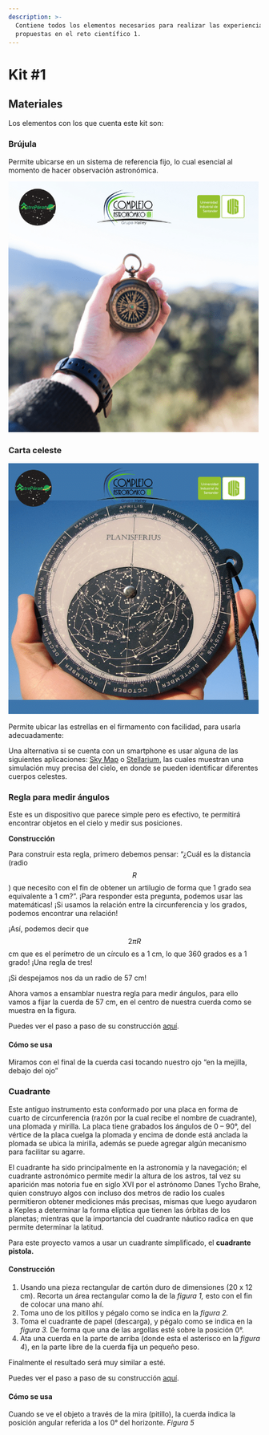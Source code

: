 ```yaml
---
description: >-
  Contiene todos los elementos necesarios para realizar las experiencias
  propuestas en el reto científico 1.
---
```


# Kit #1

## Materiales

Los elementos con los que cuenta este kit son:

### Brújula

Permite ubicarse en un sistema de referencia fijo, lo cual esencial al momento de hacer observación astronómica.&#x20;

![Brújula](../.gitbook/assets/Brujula.png)

### Carta celeste

![Carta celeste](../.gitbook/assets/CartaCeleste.png)

Permite ubicar las estrellas en el firmamento con facilidad, para usarla adecuadamente:

Una alternativa si se cuenta con un smartphone es usar alguna de las siguientes aplicaciones: [Sky Map](https://play.google.com/store/apps/details?id=com.google.android.stardroid\&hl=es\_CO\&gl=US) o [Stellarium](https://play.google.com/store/apps/details?id=com.noctuasoftware.stellarium\_free\&hl=es\_CO\&gl=US), las cuales muestran una simulación muy precisa del cielo, en donde se pueden identificar diferentes cuerpos celestes. &#x20;

### Regla para medir ángulos

Este es un dispositivo que parece simple pero es efectivo, te permitirá encontrar objetos en el cielo y medir sus posiciones.

**Construcción**

Para construir esta regla, primero debemos pensar: “¿Cuál es la distancia (radio$$R$$ ) que necesito con el fin de obtener un artilugio de forma que 1 grado sea equivalente a 1 cm?”. ¡Para responder esta pregunta, podemos usar las matemáticas! ¡Si usamos la relación entre la circunferencia y los grados, podemos encontrar una relación!

¡Así, podemos decir que $$2\pi R$$ cm que es el perímetro de un círculo es a 1 cm, lo que 360 grados es a 1 grado! ¡Una regla de tres!

¡Si despejamos nos da un radio de 57 cm!

Ahora vamos a ensamblar nuestra regla para medir ángulos, para ello vamos a fijar la cuerda de 57 cm, en el centro de nuestra cuerda como se muestra en la figura.&#x20;

Puedes ver el paso a paso de su construcción [aquí](https://youtu.be/IqnOZ\_pfl\_A).

#### Cómo se usa

Miramos con el final de la cuerda casi tocando nuestro ojo “en la mejilla, debajo del ojo”

### Cuadrante

Este antiguo instrumento esta conformado por una placa en forma de cuarto de circunferencia (razón por la cual recibe el nombre de cuadrante), una plomada y mirilla. La placa tiene grabados los ángulos de 0 – 90°, del vértice de la placa cuelga la plomada y encima de donde está anclada la plomada se ubica la mirilla, además se puede agregar algún mecanismo para facilitar su agarre.&#x20;

El cuadrante ha sido principalmente en la astronomía y la navegación; el cuadrante astronómico permite medir la altura de los astros, tal vez su aparición mas notoria fue en siglo XVI por el astrónomo Danes Tycho Brahe, quien construyo algos con incluso dos metros de radio los cuales permitieron obtener mediciones más precisas, mismas que luego ayudaron a Keples a determinar la forma elíptica que tienen las órbitas de los planetas; mientras que la importancia del cuadrante náutico radica en que permite determinar la latitud.

Para este proyecto vamos a usar un cuadrante simplificado, el **cuadrante pistola.**

#### **Construcción**

1. Usando una pieza rectangular de cartón duro de dimensiones (20 x 12 cm). Recorta un área rectangular como la de la _figura 1,_ esto con el fin de colocar una mano ahí.&#x20;
2. Toma uno de los pitillos y pégalo como se indica en la _figura 2._
3. Toma el cuadrante de papel (descarga), y pégalo como se indica en la _figura 3._ De forma que una de las argollas esté sobre la posición 0°.
4. Ata una cuerda en la parte de arriba (donde esta el asterisco en la _figura 4_), en la parte libre de la cuerda fija un pequeño peso.

Finalmente el resultado será muy similar a esté.&#x20;



Puedes ver el paso a paso de su construcción [aquí](https://youtu.be/Vxtwl\_XeFog).



#### Cómo se usa

Cuando se ve el objeto a través de la mira (pitillo), la cuerda indica la posición angular referida a los 0° del horizonte. _Figura 5_

####

